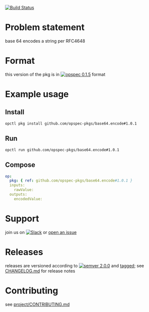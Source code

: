 [![Build Status](https://travis-ci.org/opspec-pkgs/base64.encode.svg?branch=master)](https://travis-ci.org/opspec-pkgs/base64.encode)

# Problem statement

base 64 encodes a string per RFC4648

# Format

this version of the pkg is in [![opspec 0.1.5](https://img.shields.io/badge/opspec-0.1.5-brightgreen.svg?colorA=6b6b6b&colorB=fc16be)](https://opspec.io/0.1.5/packages.html) format

# Example usage

## Install

```shell
opctl pkg install github.com/opspec-pkgs/base64.encode#1.0.1
```

## Run

```
opctl run github.com/opspec-pkgs/base64.encode#1.0.1
```

## Compose

```yaml
op:
  pkg: { ref: github.com/opspec-pkgs/base64.encode#1.0.1 }
  inputs:
    rawValue:
  outputs:
    encodedValue:
```

# Support

join us on
[![Slack](https://opspec-slackin.herokuapp.com/badge.svg)](https://opspec-slackin.herokuapp.com/)
or
[open an issue](https://github.com/opspec-pkgs/base64.encode/issues)

# Releases

releases are versioned according to
[![semver 2.0.0](https://img.shields.io/badge/semver-2.0.0-brightgreen.svg)](http://semver.org/spec/v2.0.0.html)
and [tagged](https://git-scm.com/book/en/v2/Git-Basics-Tagging); see
[CHANGELOG.md](CHANGELOG.md) for release notes

# Contributing

see
[project/CONTRIBUTING.md](https://github.com/opspec-pkgs/project/blob/master/CONTRIBUTING.md)
